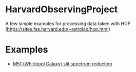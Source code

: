 # HarvardObservingProject
A few simple examples for processing data taken with HOP (https://sites.fas.harvard.edu/~astrolab/hop.html)

Examples
===========
- [M51 (Whirlpool Galaxy) slit spectrum reduction](M51_spectrum/m51_spectrum_reduction.ipynb)
